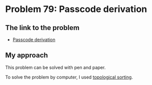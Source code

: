 # Problem 79: Passcode derivation

## The link to the problem

- [Passcode derivation](https://projecteuler.net/problem=79)

## My approach

This problem can be solved with pen and paper.

To solve the problem by computer,
I used [topological sorting](https://en.wikipedia.org/wiki/Topological_sorting).
